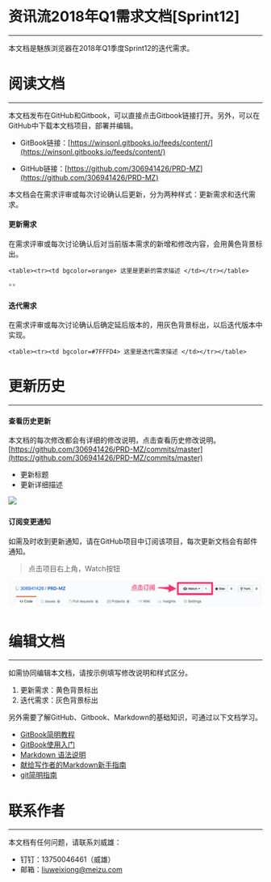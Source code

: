 # 资讯流2018年Q1需求文档\[Sprint12\]

---

本文档是魅族浏览器在2018年Q1季度Sprint12的迭代需求。

# 阅读文档

---

本文档发布在GitHub和Gitbook，可以直接点击Gitbook链接打开。另外，可以在GitHub中下载本文档项目，部署并编辑。

* GitBook链接：[https://winsonl.gitbooks.io/feeds/content/](https://winsonl.gitbooks.io/feeds/content/)

* GitHub链接：[https://github.com/306941426/PRD-MZ](https://github.com/306941426/PRD-MZ)

本文档会在需求评审或每次讨论确认后更新，分为两种样式：更新需求和迭代需求。

#### 更新需求

在需求评审或每次讨论确认后对当前版本需求的新增和修改内容，会用黄色背景标出。

`<table><tr><td bgcolor=orange> 这里是更新的需求描述 </td></tr></table>`

```js
**
```

#### 迭代需求

在需求评审或每次讨论确认后确定延后版本的，用灰色背景标出，以后迭代版本中实现。

`<table><tr><td bgcolor=#7FFFD4> 这里是迭代需求描述 </td></tr></table>`

# 更新历史

---

#### 查看历史更新

本文档的每次修改都会有详细的修改说明，点击查看历史修改说明。[https://github.com/306941426/PRD-MZ/commits/master](https://github.com/306941426/PRD-MZ/commits/master)

* 更新标题
* 更新详细描述

![](/assets/Commits_·_306941426_PRD-MZ.png)

#### 订阅变更通知

如需及时收到更新通知，请在GitHub项目中订阅该项目，每次更新文档会有邮件通知。

> 点击项目右上角，Watch按钮

![](/assets/306941426_PRD-MZ.png)

# 编辑文档

---

如需协同编辑本文档，请按示例填写修改说明和样式区分。

1. 更新需求：黄色背景标出
2. 迭代需求：灰色背景标出

另外需要了解GitHub、Gitbook、Markdown的基础知识，可通过以下文档学习。

* [GitBook简明教程](http://www.chengweiyang.cn/gitbook/basic-usage/README.html)
* [GitBook使用入门](https://tonydeng.github.io/gitbook-zh/gitbook-howtouse/)
* [Markdown 语法说明](http://wowubuntu.com/markdown/)
* [献给写作者的Markdown新手指南](http://www.jianshu.com/p/q81RER)
* [git简明指南](http://rogerdudler.github.io/git-guide/index.zh.html)

# 联系作者

---

本文档有任何问题，请联系刘威雄：

* 钉钉：13750046461（威雄）
* 邮箱：liuweixiong@meizu.com



